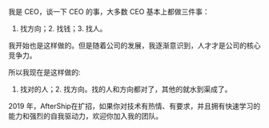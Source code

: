 
我是 CEO，谈一下 CEO 的事，大多数 CEO 基本上都做三件事：

  1. 找方向；2. 找钱；3. 找人。

我开始也是这样做的。但是随着公司的发展，我逐渐意识到，人才才是公司的核心竞争力。

所以我现在是这样做的:

  1. 找对的人；2. 找方向。找的人和方向都对了，其他的就水到渠成了。

2019 年，AfterShip在扩招，如果你对技术有热情、有要求，并且拥有快速学习的能力和强烈的自我驱动力，欢迎你加入我的团队。
